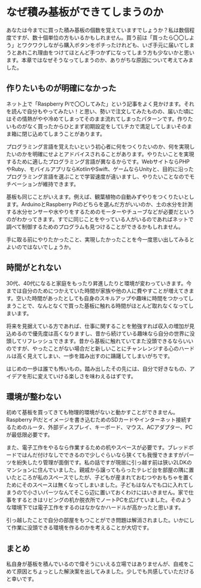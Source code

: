# なぜ積み基板ができてしまうのか

あなたは今までに買った積み基板の個数を覚えていますでしょうか？私は数個程度ですが、数十個単位の方もいるかもしれません。買う前は「買ったら〇〇しよう」とワクワクしながら購入ボタンをポチったけれども、いざ手元に届いてしまうとあれこれ理由をつけてほとんど手つかずになってしまう方も少ないかと思います。本章ではなぜそうなってしまうのか、ありがちな原因について考えてみました。

## 作りたいものが明確になかった

ネット上で「Raspberry Piで〇〇してみた」という記事をよく見かけます。それを読んで自分もやってみたい！と思い、勢いで注文してみたものの、届いた頃にはその情熱がやや冷めてしまってそのまま流れてしまったパターンです。作りたいものがなく買ったからひとまず初期設定をしてLチカで満足してしまいそのまま箱に閉じ込めてしまうことがあります。

プログラミング言語を覚えたいという初心者に何をつくりたいのか、何を実現したいのかを明確にせよとアドバイスされることがあります。やりたいことを実現するために適したプログラミング言語が異なるからです。WebサイトならPHPやRuby、モバイルアプリならKotlinやSwift、ゲームならUnityと、目的に沿ったプログラミング言語を選ぶことで学習速度が違いますし、やりたいことなのでモチベーションが維持できます。

基板も同じことがいえます。例えば、観葉植物の自動みずやりをつくりたいとします。ArduinoとRaspberry Piのどちらを選んだ方がいいのか、土の水分を計測する水分センサーや水やりをするためのモーターやチューブなどが必要だというのがわかってきます。すでに同じことをやっている人がいるのであればネットで調べて制御するためのプログラムも見つけることができるかもしれません。

手に取る前にやりたかったこと、実現したかったことを今一度思い出してみるとよいのではないでしょうか。

## 時間がとれない

30代、40代になると家庭をもったり昇進したりと環境が変わっていきます。今までは自分のためにつかえていた時間が家族や他の人に費やすことが増えてきます。空いた時間があったとしても自身のスキルアップや趣味に時間をつかってしまうことで、なんとなくで買った基板に触れる時間がほとんど取れなくなってしまいます。

将来を見据えている方であれば、仕事に関することを勉強すれば収入の増加が見込めるので優先度は高くなりますし、昔から続けている趣味なら自分の世界に没頭してリフレッシュできます。昔から基板に触れていてまた没頭できるならいいのですが、やったことがない場合だと新しいことにチャンレンジする心のハードルは高く見えてしまい、一歩を踏み出すのに躊躇してしまいがちです。

はじめの一歩は誰でも怖いもの。踏み出したその先には、自分で好きなもの、アイデアを形に変えていける楽しさを味わえるはずです。

## 環境が整わない

初めて基板を買ってきても物理的環境がないと動かすことができません。Raspberry Piだとイメージを書き込むためのSDカードやインターネット接続するためのルータ、外部ディスプレイ、キーボード、マウス、ACアダプター、PCが最低限必要です。

また、電子工作をやるなら作業するための机やスペースが必要です。ブレッドボードではんだ付けなしでできるので少しぐらいなら狭くても我慢できますがパーツを紛失したり管理が面倒です。私の話ですが現居に引っ越す前は狭い2LDKのマンションに住んでいました。親戚から譲ってもらったテレビ台を部屋の隅に置いたところが私のスペースでしたが、子どもが産まれておむつやおもちゃを置くためにそのスペースは無くなってしまいました。子どもはなんでも口に入れてしまうので小さいパーツなんてそこら辺に置いておくわけにはいきません。家で仕事をするときはリビングの机か脱衣所でノートPCを広げていました。そのような環境下では電子工作をするのはなかなかハードルが高かったと思います。

引っ越したことで自分の部屋をもつことができ問題は解消されました。いかにして作業に没頭できる環境を作るのかを考えることが大切です。

## まとめ

私自身が基板を積んでいるので偉そうにいえる立場ではありませんが、自戒をこめて原因とちょっとした解決案を出してみました。少しでも共感していただけると幸いです。
